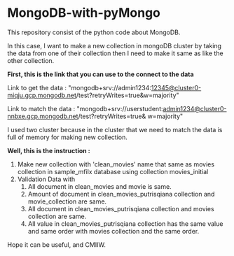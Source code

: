 # MongoDB-with-pyMongo
This repository consist of the python code about MongoDB.

In this case, I want to make a new collection in mongoDB cluster by taking the data from one of their collection then I need to make it same as like the other collection.

**First, this is the link that you can use to the connect to the data**

Link to get the data : "mongodb+srv://admin1234:12345@cluster0-miqju.gcp.mongodb.net/test?retryWrites=true&w=majority"

Link to match the data : "mongodb+srv://userstudent:admin1234@cluster0-nnbxe.gcp.mongodb.net/test?retryWrites=true& w=majority"

I used two cluster because in the cluster that we need to match the data is full of memory for making new collection.


**Well, this is the instruction :**
1. Make new collection with 'clean_movies' name that same as movies collection in sample_mfilx database using collection movies_initial
2. Validation Data with
   1) All document in clean_movies and movie is same.
   2) Amount of document in clean_movies_putrisqiana collection and movie_collection are same.
   3) All document in clean_movies_putrisqiana collection and movies collection are same.
   4) All value in clean_movies_putrisqiana collection has the same value and same order with movies collection and the same order.
   
Hope it can be useful, and CMIIW.




